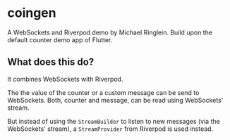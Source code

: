 # coingen

A WebSockets and Riverpod demo by Michael Ringlein. Build upon the default counter demo app of Flutter.

## What does this do?

It combines WebSockets with Riverpod. 

The the value of the counter or a custom message can be send to WebSockets. Both, counter and message, can be read using WebSockets' stream. 

But instead of using the `StreamBuilder` to listen to new messages (via the WebSockets' stream), a `StreamProvider` from Riverpod is used instead.




